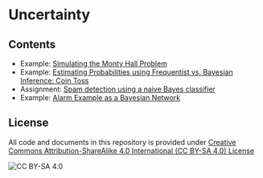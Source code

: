 # Uncertainty

## Contents

* Example: [Simulating the Monty Hall Problem](https://nbviewer.jupyter.org/github/mhahsler/CS7320-AI/blob/master/Uncertainty/Monty_Hall_problem.ipynb)
* Example: [Estimating Probabilities using Frequentist vs. Bayesian Inference: Coin Toss](https://nbviewer.jupyter.org/github/mhahsler/CS7320-AI/blob/master/Uncertainty/Frequentis_vs_Bayesian.ipynb)
* Assignment: [Spam detection using a naive Bayes classifier](https://nbviewer.jupyter.org/github/mhahsler/CS7320-AI/blob/master/Uncertainty/Naive_Bayes_classifier.ipynb)
* Example: [Alarm Example as a Bayesian Network](https://nbviewer.jupyter.org/github/mhahsler/CS7320-AI/blob/master/Uncertainty/Bayes_Network_Alarm.ipynb)

## License
All code and documents in this repository is provided under [Creative Commons Attribution-ShareAlike 4.0 International (CC BY-SA 4.0) License](https://creativecommons.org/licenses/by-sa/4.0/)

![CC BY-SA 4.0](https://licensebuttons.net/l/by-sa/3.0/88x31.png)

```python

```
